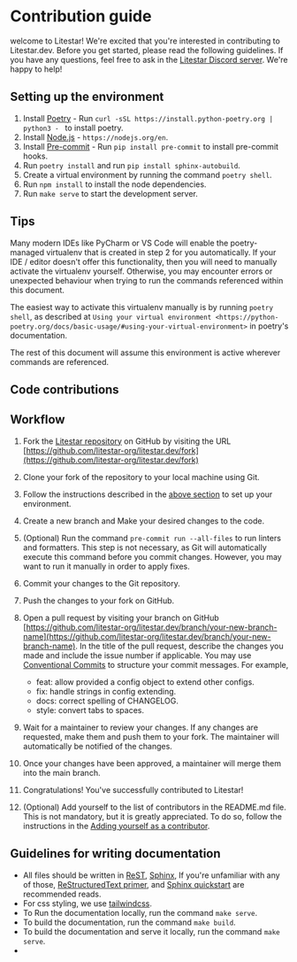 # Contribution guide

welcome to Litestar! We're excited that you're interested in contributing to Litestar.dev. Before you get started,
please read the following guidelines. If you have any questions, feel free to ask in
the [Litestar Discord server](https://discord.gg/X3FJqy8d2j). We're happy to help!

## Setting up the environment

1. Install [Poetry](https://python-poetry.org/) - Run `curl -sSL https://install.python-poetry.org | python3 - ` to
   install poetry.
2. Install [Node.js](https://nodejs.org/en) - `https://nodejs.org/en`.
3. Install [Pre-commit](https://pre-commit.com/) - Run `pip install pre-commit` to install pre-commit hooks.
4. Run `poetry install` and run `pip install sphinx-autobuild`.
5. Create a virtual environment by running the command `poetry shell`.
6. Run `npm install` to install the node dependencies.
7. Run `make serve` to start the development server.

## Tips

Many modern IDEs like PyCharm or VS Code will enable the poetry-managed virtualenv that is created in step 2 for you
automatically.
If your IDE / editor doesn't offer this functionality, then you will need to manually activate the virtualenv yourself.
Otherwise, you may encounter errors or unexpected behaviour when trying to run the commands referenced within this
document.

The easiest way to activate this virtualenv manually is by running `poetry shell`, as described at
`Using your virtual environment <https://python-poetry.org/docs/basic-usage/#using-your-virtual-environment>` in
poetry's documentation.

The rest of this document will assume this environment is active wherever commands are referenced.

## Code contributions

## Workflow

1. Fork the [Litestar repository](https://github.com/litestar-org/litestar.dev) on GitHub by visiting the
   URL [https://github.com/litestar-org/litestar.dev/fork](https://github.com/litestar-org/litestar.dev/fork)
2. Clone your fork of the repository to your local machine using Git.
3. Follow the instructions described in the [above section](#setting-up-the-environment) to set up your environment.
4. Create a new branch and Make your desired changes to the code.
5. (Optional) Run the command `pre-commit run --all-files` to run linters and formatters. This step is not
   necessary, as Git will automatically execute this command before you commit changes. However, you may want to run it
   manually in order to apply fixes.
6. Commit your changes to the Git repository.
7. Push the changes to your fork on GitHub.
8. Open a pull request by visiting your branch on
   GitHub [https://github.com/litestar-org/litestar.dev/branch/your-new-branch-name](https://github.com/litestar-org/litestar.dev/branch/your-new-branch-name).
   In the title of the pull request, describe the changes you made and include the issue number if applicable. You may
   use [Conventional Commits](https://www.conventionalcommits.org/) to structure your commit messages.
   For example,

    - feat: allow provided a config object to extend other configs.
    - fix: handle strings in config extending.
    - docs: correct spelling of CHANGELOG.
    - style: convert tabs to spaces.

9. Wait for a maintainer to review your changes. If any changes are requested, make them and push them to your fork.
   The maintainer will automatically be notified of the changes.
10. Once your changes have been approved, a maintainer will merge them into the main branch.
11. Congratulations! You've successfully contributed to Litestar!
12. (Optional) Add yourself to the list of contributors in the README.md file. This is not mandatory, but it is greatly
    appreciated. To do so, follow the instructions in
    the [Adding yourself as a contributor](https://allcontributors.org/docs/en/bot/usage).

## Guidelines for writing documentation

- All files should be written in [ReST](https://docutils.sourceforge.io/rst.html),
  [Sphinx](https://www.sphinx-doc.org/en/master/), If you're unfamiliar with any of
  those, [ReStructuredText primer](https://www.sphinx-doc.org/en/master/lib/usage/restructuredtext/basics.html),
  and [Sphinx quickstart](https://www.sphinx-doc.org/en/master/lib/usage/quickstart.html) are recommended reads.
- For css styling, we use [tailwindcss](https://tailwindcss.com/).
- To Run the documentation locally, run the command `make serve`.
- To build the documentation, run the command `make build`.
- To build the documentation and serve it locally, run the command `make serve`.
-
